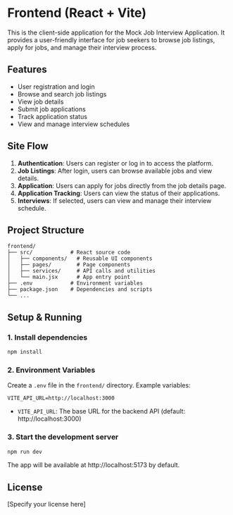 # Frontend (React + Vite)

This is the client-side application for the Mock Job Interview Application. It provides a user-friendly interface for job seekers to browse job listings, apply for jobs, and manage their interview process.

## Features
- User registration and login
- Browse and search job listings
- View job details
- Submit job applications
- Track application status
- View and manage interview schedules

## Site Flow
1. **Authentication**: Users can register or log in to access the platform.
2. **Job Listings**: After login, users can browse available jobs and view details.
3. **Application**: Users can apply for jobs directly from the job details page.
4. **Application Tracking**: Users can view the status of their applications.
5. **Interviews**: If selected, users can view and manage their interview schedule.

## Project Structure
```
frontend/
├── src/            # React source code
│   ├── components/   # Reusable UI components
│   ├── pages/        # Page components
│   ├── services/     # API calls and utilities
│   └── main.jsx      # App entry point
├── .env            # Environment variables
├── package.json    # Dependencies and scripts
└── ...
```

## Setup & Running

### 1. Install dependencies
```bash
npm install
```

### 2. Environment Variables
Create a `.env` file in the `frontend/` directory. Example variables:
```
VITE_API_URL=http://localhost:3000
```
- `VITE_API_URL`: The base URL for the backend API (default: http://localhost:3000)

### 3. Start the development server
```bash
npm run dev
```

The app will be available at http://localhost:5173 by default.

## License
[Specify your license here]
